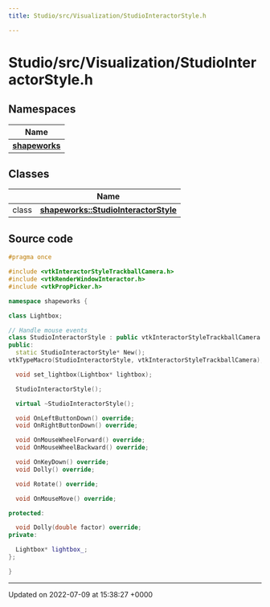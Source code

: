 ```yaml
---
title: Studio/src/Visualization/StudioInteractorStyle.h

---
```


# Studio/src/Visualization/StudioInteractorStyle.h



## Namespaces

| Name           |
| -------------- |
| **[shapeworks](../Namespaces/namespaceshapeworks.md)**  |

## Classes

|                | Name           |
| -------------- | -------------- |
| class | **[shapeworks::StudioInteractorStyle](../Classes/classshapeworks_1_1StudioInteractorStyle.md)**  |




## Source code

```cpp
#pragma once

#include <vtkInteractorStyleTrackballCamera.h>
#include <vtkRenderWindowInteractor.h>
#include <vtkPropPicker.h>

namespace shapeworks {

class Lightbox;

// Handle mouse events
class StudioInteractorStyle : public vtkInteractorStyleTrackballCamera {
public:
  static StudioInteractorStyle* New();
vtkTypeMacro(StudioInteractorStyle, vtkInteractorStyleTrackballCamera);

  void set_lightbox(Lightbox* lightbox);

  StudioInteractorStyle();

  virtual ~StudioInteractorStyle();

  void OnLeftButtonDown() override;
  void OnRightButtonDown() override;

  void OnMouseWheelForward() override;
  void OnMouseWheelBackward() override;

  void OnKeyDown() override;
  void Dolly() override;

  void Rotate() override;

  void OnMouseMove() override;

protected:

  void Dolly(double factor) override;
private:

  Lightbox* lightbox_;
};

}
```


-------------------------------

Updated on 2022-07-09 at 15:38:27 +0000
